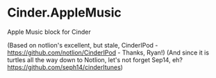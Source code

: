 # Cinder.AppleMusic

Apple Music block for Cinder 

(Based on notlion's excellent, but stale, CinderIPod - https://github.com/notlion/CinderIPod - Thanks, Ryan!)
(And since it is turtles all the way down to Notlion, let's not forget Sep14, eh? https://github.com/seph14/cinderItunes)